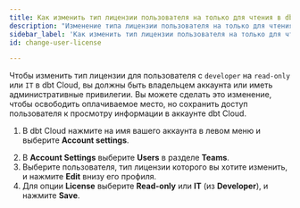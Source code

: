 ```yaml
---
title: Как изменить тип лицензии пользователя на только для чтения в dbt Cloud?
description: "Изменение типа лицензии пользователя на только для чтения в dbt Cloud"
sidebar_label: 'Как изменить тип лицензии пользователя на только для чтения'
id: change-user-license

---
```


Чтобы изменить тип лицензии для пользователя с `developer` на `read-only` или `IT` в dbt Cloud, вы должны быть владельцем аккаунта или иметь административные привилегии. Вы можете сделать это изменение, чтобы освободить оплачиваемое место, но сохранить доступ пользователя к просмотру информации в аккаунте dbt Cloud.

1. В dbt Cloud нажмите на имя вашего аккаунта в левом меню и выберите **Account settings**.

<Lightbox src="/img/docs/dbt-cloud/Navigate-to-account-settings.png" title="Перейти к настройкам аккаунта" />

2. В **Account Settings** выберите **Users** в разделе **Teams**.
3. Выберите пользователя, тип лицензии которого вы хотите изменить, и нажмите **Edit** внизу его профиля.
4. Для опции **License** выберите **Read-only** или **IT** (из **Developer**), и нажмите **Save**.

<Lightbox src="/img/docs/dbt-cloud/change_user_to_read_only_20221023.gif" title="Изменение типа лицензии пользователя" />
